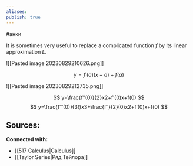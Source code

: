 ```yaml
---
aliases:
publish: true
---
```

#анки

It is sometimes very useful to replace a complicated function $f$ by its linear approximation $L$.

![[Pasted image 20230829210626.png]]

$$
y=f′(a)(x−a)+f(a)
$$

![[Pasted image 20230829212735.png]]


$$
y=\frac{f′′(0)}{2}​x2+f′(0)x+f(0)
$$
$$
y=\frac{f′′′(0)​}{3!}x3+\frac{f′′}{2}(0)​x2+f′(0)x+f(0)
$$



**Sources:**
- 


**Connected with:**
- [[517 Сalculus|Calculus]]
- [[Taylor Series|Ряд Тейлора]]

